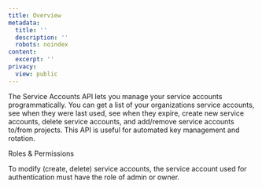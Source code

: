 ```yaml
---
title: Overview
metadata:
  title: ''
  description: ''
  robots: noindex
content:
  excerpt: ''
privacy:
  view: public
---
```

The Service Accounts API lets you manage your service accounts programmatically. You can get a list of your organizations service accounts, see when they were last used, see when they expire, create new service accounts, delete service accounts, and add/remove service accounts to/from projects. This API is useful for automated key management and rotation.

<Callout icon="📘" theme="info">
  Roles & Permissions

  To modify (create, delete) service accounts, the service account used for authentication must have the role of admin or owner.
</Callout>
